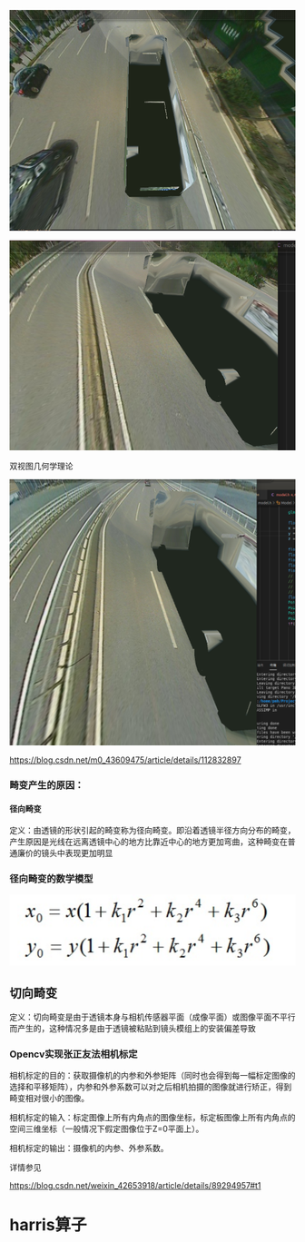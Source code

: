 







![image-20211014164654091](10.14日报.assets/image-20211014164654091.png)







![image-20211014171600146](10.14日报.assets/image-20211014171600146.png)



双视图几何学理论





![image-20211014172111478](10.14日报.assets/image-20211014172111478.png)



https://blog.csdn.net/m0_43609475/article/details/112832897

### 畸变产生的原因：

#### 径向畸变

定义：由透镜的形状引起的畸变称为径向畸变。即沿着透镜半径方向分布的畸变，产生原因是光线在远离透镜中心的地方比靠近中心的地方更加弯曲，这种畸变在普通廉价的镜头中表现更加明显

### 径向畸变的数学模型

![image-20211014145201375](10.14日报.assets/image-20211014145201375.png)





## 切向畸变

定义：切向畸变是由于透镜本身与相机传感器平面（成像平面）或图像平面不平行而产生的，这种情况多是由于透镜被粘贴到镜头模组上的安装偏差导致

### Opencv实现张正友法相机标定

相机标定的目的：获取摄像机的内参和外参矩阵（同时也会得到每一幅标定图像的选择和平移矩阵），内参和外参系数可以对之后相机拍摄的图像就进行矫正，得到畸变相对很小的图像。

相机标定的输入：标定图像上所有内角点的图像坐标，标定板图像上所有内角点的空间三维坐标（一般情况下假定图像位于Z=0平面上）。

相机标定的输出：摄像机的内参、外参系数。



详情参见

https://blog.csdn.net/weixin_42653918/article/details/89294957#t1





# harris算子









































